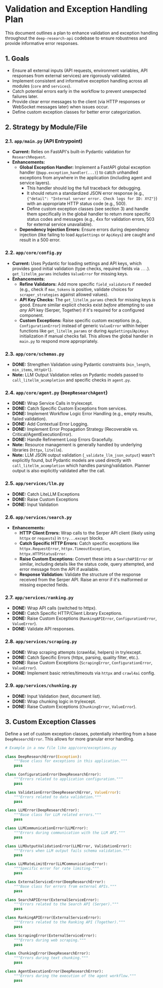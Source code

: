# Validation and Exception Handling Plan

This document outlines a plan to enhance validation and exception handling throughout the `deep-research-api` codebase to ensure robustness and provide informative error responses.

## 1. Goals

-   Ensure all external inputs (API requests, environment variables, API responses from external services) are rigorously validated.
-   Implement consistent and informative exception handling across all modules (`core` and `services`).
-   Catch potential errors early in the workflow to prevent unexpected failures later.
-   Provide clear error messages to the client (via HTTP responses or WebSocket messages later) when issues occur.
-   Define custom exception classes for better error categorization.

## 2. Strategy by Module/File

### 2.1. `app/main.py` (API Entrypoint)

-   **Current:** Relies on FastAPI's built-in Pydantic validation for `ResearchRequest`.
-   **Enhancements:**
    -   **Global Exception Handler:** Implement a FastAPI global exception handler (`@app.exception_handler(...)`) to catch unhandled exceptions from anywhere in the application (including agent and service layers).
        -   This handler should log the full traceback for debugging.
        -   It should return a standardized JSON error response (e.g., `{"detail": "Internal server error. Check logs for ID: XYZ"}`) with an appropriate HTTP status code (e.g., 500).
        -   Define custom exception classes (see section 3) and handle them specifically in the global handler to return more specific status codes and messages (e.g., 4xx for validation errors, 503 for external service unavailable).
    -   **Dependency Injection Errors:** Ensure errors during dependency injection (like failing to load `AppSettings` or `ApiKeys`) are caught and result in a 500 error.

### 2.2. `app/core/config.py`

-   **Current:** Uses Pydantic for loading settings and API keys, which provides good initial validation (type checks, required fields via `...`). `get_litellm_params` includes `ValueError` for missing keys.
-   **Enhancements:**
    -   **Refine Validators:** Add more specific `field_validator`s if needed (e.g., check if `max_tokens` is positive, validate choices for `scraper_strategies` against allowed values).
    -   **API Key Checks:** The `get_litellm_params` check for missing keys is good. Ensure similar explicit checks exist *before* attempting to use *any* API key (Serper, Together) if it's required for a configured component.
    -   **Custom Exceptions:** Raise specific custom exceptions (e.g., `ConfigurationError`) instead of generic `ValueError` within helper functions like `get_litellm_params` or during `AppSettings`/`ApiKeys` initialization if manual checks fail. This allows the global handler in `main.py` to respond more appropriately.

### 2.3. `app/core/schemas.py`

-   **DONE:** Strengthen Validation using Pydantic constraints (`min_length`, `min_items`, `HttpUrl`).
-   **Note:** LLM Output Validation relies on Pydantic models passed to `call_litellm_acompletion` and specific checks in `agent.py`.

### 2.4. `app/core/agent.py` (`DeepResearchAgent`)

-   **DONE:** Wrap Service Calls in try/except.
-   **DONE:** Catch Specific Custom Exceptions from services.
-   **DONE:** Implement Workflow Logic Error Handling (e.g., empty results, failed validation).
-   **DONE:** Add Contextual Error Logging.
-   **DONE:** Implement Error Propagation Strategy (Recoverable vs. Critical/AgentExecutionError).
-   **DONE:** Handle Refinement Loop Errors Gracefully.
-   **Note:** Resource management is generally handled by underlying libraries (`httpx`, `litellm`).
-   **Note:** LLM JSON output validation (`_validate_llm_json_output`) wasn't explicitly found, but Pydantic models are used directly with `call_litellm_acompletion` which handles parsing/validation. Planner output is also explicitly validated after the call.

### 2.5. `app/services/llm.py`

-   **DONE:** Catch LiteLLM Exceptions
-   **DONE:** Raise Custom Exceptions
-   **DONE:** Input Validation

### 2.6. `app/services/search.py`

-   **Enhancements:**
    -   **HTTP Client Errors:** Wrap calls to the Serper API client (likely using `httpx` or `requests`) in `try...except` blocks.
    -   **Catch Specific HTTP Errors:** Catch specific exceptions like `httpx.RequestError`, `httpx.TimeoutException`, `httpx.HTTPStatusError`.
    -   **Raise Custom Exceptions:** Convert these into a `SearchAPIError` or similar, including details like the status code, query attempted, and error message from the API if available.
    -   **Response Validation:** Validate the structure of the response received from the Serper API. Raise an error if it's malformed or missing expected fields.

### 2.7. `app/services/ranking.py`

-   **DONE:** Wrap API calls (switched to httpx).
-   **DONE:** Catch Specific HTTP/Client Library Exceptions.
-   **DONE:** Raise Custom Exceptions (`RankingAPIError`, `ConfigurationError`, `ValueError`).
-   **DONE:** Validate API responses.

### 2.8. `app/services/scraping.py`

-   **DONE:** Wrap scraping attempts (crawl4ai, helpers) in try/except.
-   **DONE:** Catch Specific Errors (httpx, parsing, quality filter, etc.).
-   **DONE:** Raise Custom Exceptions (`ScrapingError`, `ConfigurationError`, `ValueError`).
-   **DONE:** Implement basic retries/timeouts via `httpx` and `crawl4ai` config.

### 2.9. `app/services/chunking.py`

-   **DONE:** Input Validation (text, document list).
-   **DONE:** Wrap chunking logic in try/except.
-   **DONE:** Raise Custom Exceptions (`ChunkingError`, `ValueError`).

## 3. Custom Exception Classes

Define a set of custom exception classes, potentially inheriting from a base `DeepResearchError`. This allows for more granular error handling.

```python
# Example in a new file like app/core/exceptions.py

class DeepResearchError(Exception):
    """Base class for exceptions in this application."""
    pass

class ConfigurationError(DeepResearchError):
    """Errors related to application configuration."""
    pass

class ValidationError(DeepResearchError, ValueError):
    """Errors related to data validation."""
    pass

class LLMError(DeepResearchError):
    """Base class for LLM related errors."""
    pass

class LLMCommunicationError(LLMError):
    """Errors during communication with the LLM API."""
    pass

class LLMOutputValidationError(LLMError, ValidationError):
    """Errors when LLM output fails schema validation."""
    pass

class LLMRateLimitError(LLMCommunicationError):
    """Specific error for rate limiting."""
    pass

class ExternalServiceError(DeepResearchError):
    """Base class for errors from external APIs."""
    pass

class SearchAPIError(ExternalServiceError):
    """Errors related to the Search API (Serper)."""
    pass

class RankingAPIError(ExternalServiceError):
    """Errors related to the Ranking API (Together)."""
    pass

class ScrapingError(ExternalServiceError):
    """Errors during web scraping."""
    pass

class ChunkingError(DeepResearchError):
    """Errors during text chunking."""
    pass

class AgentExecutionError(DeepResearchError):
    """Errors during the execution of the agent workflow."""
    pass

```